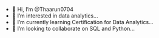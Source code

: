 - 👋 Hi, I’m @Thaarun0704
- 👀 I’m interested in data analytics...
- 🌱 I’m currently learning  Certification for Data Analytics...
- 💞️ I’m looking to collaborate on SQL and Python...


<!---
Thaarun0704/Thaarun0704 is a ✨ special ✨ repository because its `README.md` (this file) appears on your GitHub profile.
You can click the Preview link to take a look at your changes.
--->
